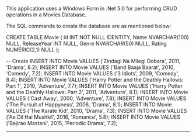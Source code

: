 This application uses a Windows Form in .Net 5.0 for performing CRUD operations in a Movies Database.

The SQL commands to create the database are as mentioned below:

CREATE TABLE Movie (
	Id INT NOT NULL IDENTITY,
	Name NVARCHAR(100) NULL,
	ReleaseYear INT NULL,
	Genre NVARCHAR(50) NULL,
	Rating NUMERIC(2,1) NULL
);

-- Create
INSERT INTO Movie VALUES ('Zindagi Na Milegi Dobara', 2011, 'Drama', 8.2);
INSERT INTO Movie VALUES ('Band Baaja Baarat', 2010, 'Comedy', 7.2);
INSERT INTO Movie VALUES ('3 Idiots', 2009, 'Comedy', 8.4);
INSERT INTO Movie VALUES ('Harry Potter and the Deathly Hallows: Part 1', 2010, 'Adventure', 7.7);
INSERT INTO Movie VALUES ('Harry Potter and the Deathly Hallows: Part 2', 2011, 'Adventure', 8.1);
INSERT INTO Movie VALUES ('Cast Away', 2000, 'Adventure', 7.8);
INSERT INTO Movie VALUES ('The Pursuit of Happyness', 2006, 'Drama', 8.1);
INSERT INTO Movie VALUES ('The Karate Kid', 2010, 'Drama', 7.3);
INSERT INTO Movie VALUES ('Ae Dil Hai Mushkil', 2016, 'Romance', 5.8);
INSERT INTO Movie VALUES ('Bajirao Mastani', 2015, 'Periodic Drama', 7.2);

------------------------------------------------------------------------------------------------------------------------------------------------------------------------------
